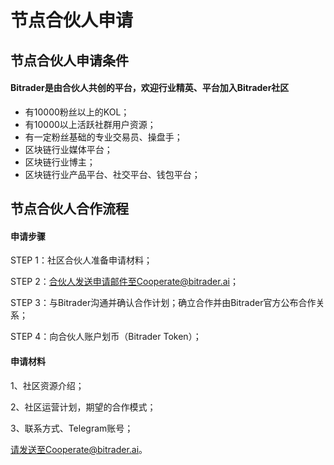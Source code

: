 # 节点合伙人申请

## 节点合伙人申请条件

#### Bitrader是由合伙人共创的平台，欢迎行业精英、平台加入Bitrader社区

* 有10000粉丝以上的KOL；
* 有10000以上活跃社群用户资源；
* 有一定粉丝基础的专业交易员、操盘手；
* 区块链行业媒体平台；
* 区块链行业博主；
* 区块链行业产品平台、社交平台、钱包平台；

## 节点合伙人合作流程

#### 申请步骤

STEP 1：社区合伙人准备申请材料；

STEP 2：合伙人发送申请邮件至Cooperate@bitrader.ai；

STEP 3：与Bitrader沟通并确认合作计划；确立合作并由Bitrader官方公布合作关系；

STEP 4：向合伙人账户划币（Bitrader Token）；

#### 申请材料

1、社区资源介绍；

2、社区运营计划，期望的合作模式；

3、联系方式、Telegram账号；

请发送至Cooperate@bitrader.ai。
